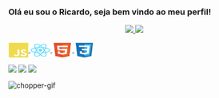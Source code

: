### Olá eu sou o Ricardo, seja bem vindo ao meu perfil!

<div align="center">
  <a href="https://github.com/riclou">
  <img height="150em" src="https://github-readme-stats.vercel.app/api?username=riclou&show_icons=true&theme=tokyonight&include_all_commits=true&count_private=true"/>
  <img height="150em" src="https://github-readme-stats.vercel.app/api/top-langs/?username=riclou&layout=compact&langs_count=7&theme=tokyonight"/>
</div>
  
  <div style="display: inline_block"><br>
    <img align="center" alt="Js" height="30" width="40" src="https://raw.githubusercontent.com/devicons/devicon/master/icons/javascript/javascript-plain.svg">
    <img align="center" alt="React" height="30" width="40" src="https://raw.githubusercontent.com/devicons/devicon/master/icons/react/react-original.svg">
    <img align="center" alt="HTML" height="30" width="40" src="https://raw.githubusercontent.com/devicons/devicon/master/icons/html5/html5-original.svg">
    <img align="center" alt="CSS" height="30" width="40" src="https://raw.githubusercontent.com/devicons/devicon/master/icons/css3/css3-original.svg">
  </div>

  <div style="display: flex"><br>

 <a href="https://instagram.com/riclaudio_" target="_blank"><img src="https://img.shields.io/badge/-Instagram-%23E4405F?style=for-the-badge&logo=instagram&logoColor=white" target="_blank"></a>
  <a href = "mailto:claudioricardo1806@gmail.com" target="_blank"><img src="https://img.shields.io/badge/-Gmail-%23333?style=for-the-badge&logo=gmail&logoColor=white"></a> 
  <a href="https://www.linkedin.com/in/claudio-ricardo-silva-rego-758550221/" target="_blank"><img src="https://img.shields.io/badge/-LinkedIn-%230077B5?style=for-the-badge&logo=linkedin&logoColor=white" target="_blank"></a> 
</div>
<img src="https://c.tenor.com/9v_xCrM_qyMAAAAM/chopper-one-piece-chopper.gif" width="220" height="200" alt="chopper-gif" aling="left"/>
